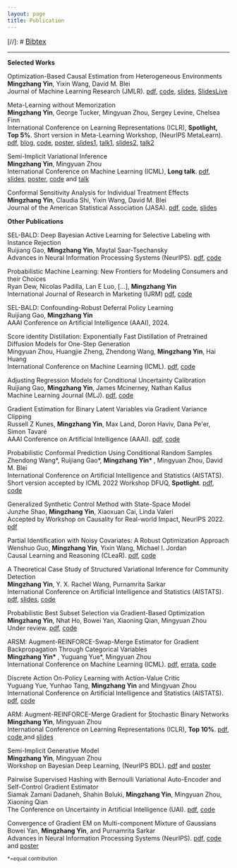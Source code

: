 ```yaml
---
layout: page
title: Publication 
---
```

[//]: #  <span style="font-size:16px"> <a href="https://mingzhang-yin.github.io/assets/pdfs/reference.bib">Bibtex</a> </span> 

___ 

<!--
### Publication 
-->  

**Selected Works**

Optimization-Based Causal Estimation from Heterogeneous Environments
<br> <span style="font-size:14px">  **Mingzhang Yin**, Yixin Wang, David M. Blei  <br> Journal of Machine Learning Research (JMLR). [pdf](https://www.jmlr.org/papers/volume25/21-1028/21-1028.pdf), [code](https://github.com/mingzhang-yin/CoCo), [slides](https://mingzhang-yin.github.io/assets/pdfs/coco_talk.pdf), [SlidesLive](https://recorder-v3.slideslive.com/?share=96251&s=6c38cf3d-e9f4-4b2b-831b-76320f2a04e7)

Meta-Learning without Memorization
 <br> <span style="font-size:14px"> **Mingzhang Yin**, George Tucker, Mingyuan Zhou, Sergey Levine, Chelsea Finn  <br>
International Conference on Learning Representations (ICLR), **Spotlight, Top 5%**. Short version in Meta-Learning Workshop, (NeurIPS MetaLearn). [pdf](https://arxiv.org/pdf/1912.03820.pdf), <a href="https://mingzhang-yin.github.io/2020/04/10/Meta-learning-without-Memorization.html" target="_blank">blog</a>, [code](https://github.com/mingzhang-yin/Meta-learning-without-memorization), <a href="https://mingzhang-yin.github.io/assets/pdfs/memo_poster.pdf" target="_blank">poster</a>, <a href="http://ai.stanford.edu/~cbfinn/_files/neurips19_memorization.pdf" target="_blank">slides1</a>, <a href="https://slideslive.com/38921876/bayesian-deep-learning-3" target="_blank">talk1</a>, <a href="https://mingzhang-yin.github.io/assets/pdfs/iclr2020_slides.pdf" target="_blank">slides2</a>, <a href="https://youtu.be/emUvd3WqHMs" target="_blank">talk2</a>

Semi-Implicit Variational Inference
<br> <span style="font-size:14px"> **Mingzhang Yin**, Mingyuan Zhou  <br>
International Conference on Machine Learning (ICML), **Long talk**.  [pdf](http://proceedings.mlr.press/v80/yin18b/yin18b.pdf), <a href="https://github.com/mingzhang-yin/mingzhang-yin.github.io/blob/master/assets/pdfs/SIVI_ICML.pdf" target="_blank">slides</a>, <a href="https://mingzhang-yin.github.io/assets/pdfs/SIVI_poster.pdf" target="_blank">poster</a>, <a href="https://github.com/mingzhang-yin/SIVI" target="_blank">code</a> and <a href="https://vimeo.com/294655456" target="_blank"> talk </a> 
 </span>

Conformal Sensitivity Analysis for Individual Treatment Effects
<br> <span style="font-size:14px">  **Mingzhang Yin**, Claudia Shi, Yixin Wang, David M. Blei  <br> Journal of the American Statistical Association (JASA). [pdf](https://www.tandfonline.com/doi/abs/10.1080/01621459.2022.2102503), [code](https://github.com/mingzhang-yin/Conformal-sensitivity-analysis), [slides](https://mingzhang-yin.github.io/assets/pdfs/Sensitivity-ITE-slides.pdf)


**Other Publications**
 

SEL-BALD: Deep Bayesian Active Learning for Selective Labeling with Instance Rejection
<br> <span style="font-size:14px">  Ruijiang Gao, **Mingzhang Yin**, Maytal Saar-Tsechansky <br> Advances in Neural Information Processing Systems
(NeurIPS). [pdf](https://openreview.net/pdf?id=tDMTwto6jv), [code](https://github.com/ruijiang81/SEL-BALD)

Probabilistic Machine Learning: New Frontiers for Modeling Consumers and their Choices <br> <span style="font-size:14px">  Ryan Dew, Nicolas Padilla, Lan E Luo, [...], **Mingzhang Yin** <br> International Journal of Research in Marketing (IJRM)
[pdf](https://www.sciencedirect.com/science/article/pii/S0167811624000995?dgcid=coauthor), [code](https://rtdew1.github.io/code_appendix.html)

SEL-BALD: Confounding-Robust Deferral Policy Learning
<br> <span style="font-size:14px">  Ruijiang Gao, **Mingzhang Yin** <br> AAAI Conference on Artificial Intelligence (AAAI), 2024.

Score identity Distillation: Exponentially Fast Distillation of Pretrained Diffusion Models for One-Step Generation <br> <span style="font-size:14px"> Mingyuan Zhou, Huangjie Zheng, Zhendong Wang, **Mingzhang Yin**, Hai Huang  <br> International Conference on Machine Learning (ICML). [pdf](https://openreview.net/pdf?id=QhqQJqe0Wq), [code](https://github.com/mingyuanzhou/SiD)

Adjusting Regression Models for Conditional Uncertainty Calibration
<br> <span style="font-size:14px">  Ruijiang Gao, **Mingzhang Yin**, James Mcinerney, Nathan Kallus <br> Machine Learning Journal (MLJ). [pdf](https://trebuchet.public.springernature.app/get_content/210556b9-3abe-4708-bad8-9c7fb2e0cbbc?utm_source=rct_congratemailt&utm_medium=email&utm_campaign=nonoa_20241111&utm_content=10.1007/s10994-024-06627-7), [code](https://github.com/ruijiang81/adjusting_reg_model)


 
 Gradient Estimation for Binary Latent Variables via Gradient Variance Clipping 
 <br> <span style="font-size:14px">   Russell Z Kunes, <b>Mingzhang Yin</b>, Max Land, Doron Haviv, Dana Pe'er, Simon Tavaré    <br> AAAI Conference on Artificial Intelligence (AAAI).  [pdf](https://arxiv.org/pdf/2208.06124.pdf), [code](https://github.com/russellkune/gradient-estimators)
 
 
Probabilistic Conformal Prediction Using Conditional Random Samples
<br> <span style="font-size:14px">  Zhendong Wang\*, Ruijiang Gao\*, <b>Mingzhang Yin* </b>, Mingyuan Zhou, David M. Blei    <br> International Conference on Artificial Intelligence and Statistics (AISTATS). Short version accepted by ICML 2022 Workshop DFUQ, **Spotlight**. [pdf](https://arxiv.org/pdf/2206.06584.pdf), [code](https://github.com/Zhendong-Wang/Probabilistic-Conformal-Prediction)
 
Generalized Synthetic Control Method with State-Space Model
 <br> <span style="font-size:14px">   Junzhe Shao, <b>Mingzhang Yin</b>, Xiaoxuan Cai, Linda Valeri   <br> Accepted by Workshop on Causality for Real-world Impact, NeurIPS 2022.    [pdf](https://openreview.net/forum?id=OwyiIBIFCrn)

Partial Identification with Noisy Covariates: A Robust Optimization Approach 
<br> <span style="font-size:14px">  Wenshuo Guo, **Mingzhang Yin**, Yixin Wang, Michael I. Jordan   <br> Causal Learning and Reasoning (CLeaR). [pdf](https://openreview.net/pdf?id=-NVBxy0TdU), [code](https://github.com/wenshuoguo/robust-causal-code-public)
 
 
A Theoretical Case Study of Structured Variational Inference for Community Detection
<br> <span style="font-size:14px">  **Mingzhang Yin**, Y. X. Rachel Wang, Purnamrita Sarkar  <br>
International Conference on Artificial Intelligence and Statistics (AISTATS). [pdf](http://proceedings.mlr.press/v108/yin20a/yin20a.pdf), <a href="https://mingzhang-yin.github.io/assets/pdfs/vips_slides.pdf" target="_blank">slides</a>, <a href="https://github.com/mingzhang-yin/VIPS" target="_blank">code</a>
 

Probabilistic Best Subset Selection via Gradient-Based Optimization
<br> <span style="font-size:14px">  **Mingzhang Yin**, Nhat Ho, Bowei Yan, Xiaoning Qian, Mingyuan Zhou  <br> Under review. [pdf](https://arxiv.org/pdf/2006.06448.pdf), [code](https://github.com/mingzhang-yin/Probabilistic-Best-Subset)


ARSM: Augment-REINFORCE-Swap-Merge Estimator for Gradient Backpropagation Through Categorical Variables
<br> <span style="font-size:14px"> <b>Mingzhang Yin* </b>, Yuguang Yue*, Mingyuan Zhou   <br>
International Conference on Machine Learning (ICML).  [pdf](https://arxiv.org/abs/1905.01413), [errata](https://mingzhang-yin.github.io/assets/pdfs/errata.pdf), [code](https://github.com/ARM-gradient/ARSM)


 
Discrete Action On-Policy Learning with Action-Value Critic
<br> <span style="font-size:14px">  Yuguang Yue, Yunhao Tang, **Mingzhang Yin** and Mingyuan Zhou <br>
International Conference on Artificial Intelligence and Statistics (AISTATS). [pdf](https://arxiv.org/pdf/2002.03534.pdf), [code](https://github.com/yuguangyue/CARSM)  
 
ARM: Augment-REINFORCE-Merge Gradient for Stochastic Binary Networks 
<br> <span style="font-size:14px"> **Mingzhang Yin**, Mingyuan Zhou  <br>
International Conference on Learning Representations (ICLR), **Top 10%**.  [pdf](https://openreview.net/pdf?id=S1lg0jAcYm), <a href="https://github.com/mingzhang-yin/ARM-gradient" target="_blank">code </a> and <a href="https://mingzhang-yin.github.io/assets/pdfs/ARM_slides_binary.pdf" target="_blank">slides </a>
 </span> 
 
Semi-Implicit Generative Model
<br> <span style="font-size:14px"> **Mingzhang Yin**, Mingyuan Zhou  <br>
 Workshop on Bayesian Deep Learning, (NeurIPS BDL). [pdf](http://bayesiandeeplearning.org/2018/papers/84.pdf) and <a href="https://mingzhang-yin.github.io/assets/pdfs/sigmo_poster.pdf">poster </a> </span>
 
Pairwise Supervised Hashing with Bernoulli Variational Auto-Encoder and Self-Control Gradient Estimator
<br> <span style="font-size:14px"> Siamak Zamani Dadaneh, Shahin Boluki, **Mingzhang Yin**, Mingyuan Zhou, Xiaoning Qian<br>
The Conference on Uncertainty in Artificial Intelligence (UAI). [pdf](https://arxiv.org/pdf/2005.10477.pdf), [code](https://github.com/bernoullivae-hashing/Bernoulli-VAE-Hashing)
 

 
Convergence of Gradient EM on Multi-component Mixture of Gaussians
 <br> <span style="font-size:14px"> Bowei Yan, **Mingzhang Yin**, and Purnamrita Sarkar  <br>
Advances in Neural Information Processing Systems (NeurIPS).  [pdf](https://papers.nips.cc/paper/7271-convergence-of-gradient-em-on-multi-component-mixture-of-gaussians), <a href="https://github.com/mingzhang-yin/Convergence-of-Gradient-EM-on-Multi-component-Mixture-of-Gaussians">code </a> and <a href="https://mingzhang-yin.github.io/assets/pdfs/2017nips_poster.pdf">poster </a>  </span>


<small>*=equal contribution</small>

